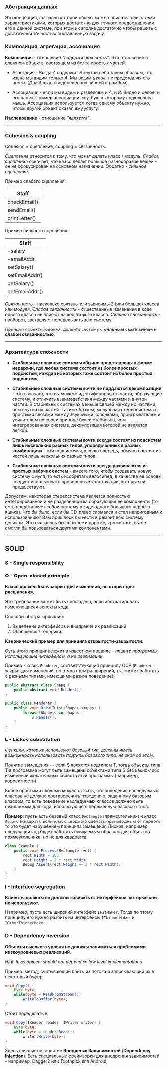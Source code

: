 ### Абстракция данных

Это концепция, согласно которой объект можно описать только теми характеристиками, которых достаточно для точного предоставления его в данной системе, при этом их вполне достаточно чтобы решить с достаточной точностью поставленную задачу.

### Композиция, агрегация, ассоциация

__Композиция__ - отношение _"содержит как часть"_. Это отношение в сложном объекте, состоящем из более простых частей.

* Агрегация - Когда _А_ содержит _B_ внутри себя таким образом, что извне мы видим только _А_. Мы видим _целое_, не представляя его _части_. (Два блока, соединененных линией с ромбом).

* Ассоциация - если мы видим и разделяем и _А_, и _В_. Видно и целое, и его части. Пример ассоциации: ноутбук, к которому подключена мышь. Ассоциация используется, когда одному объекту нужно, чтобы другой объект оказал ему услугу.

__Наследование__ - отношение _"является"_.

-------------
### Cohesion & coupling

Cohesion = сцепление, coupling = связанность.

_Сцепление_ относится к тому, что может делать класс / модуль. _Слабое сцепление_ означает, что класс делает большое разнообразие вещей - он не сфокусирован на основном назначении. Обратно - _сильное сцепление_.

Пример слабого сцепления:

| Staff |
|---|
| checkEmail() |
| sendEmail() |
| printLetter() |

Пример сильного сцепления:

| Staff |
|---|
| -salary |
| -emailAddr |
| setSalary()  |
| setEmailAddr() |
| getSalary()  |
| getEmailAddr() |

_Связанность_ - насколько связаны или зависимы 2 (или больше) класса или модуля. _Слабая связанность_ - существенные изменения в коде одного класса не влияют на код второго класса. _Сильная связанность_ - наоборот, заставляет переделывать всю систему.

_Принцип проектирования_: делайте систему с __сильным сцеплением и слабой связанностью__.

---------------------
### Архитектура сложности

* __Стабильные сложные системы обычно представлены в форме иерархии, где любая система состоит из более простых подсистем, каждая из которых тоже состоит из более простых подсистем__.

* __Стабильные сложные системы почти не поддаются декомпозиции__ - это означает, что вы можете идентифицировать части, образующие систему, и отличить взаимодействия между частями и внутри частей. В стабильных системах меньше связей между их частями, чем внутри их частей. Таким образом, модульная стереосистема с простыми связями между звуковыми колонками, проигрывателем и усилителем по своей природе более стабильна, чем интегрированная система, декомпозиция которой не является легкой.

* __Стабильные сложные системы почти всегда состоят из подсистем лишь нескольких разных типов, упорядоченных в разных комбинациях__ - эти подсистемы, в свою очередь, обычно состоят из частей лишь нескольких разных типов.

* __Стабильные сложные системы почти всегда развиваются из простых рабочих систем__ - вместо того, чтобы создавать новую систему с нуля, то есть изобретать 
велосипед, в качестве ее основы следует использовать проверенные конструкции, которые ей предшествуют.

Допустим, некоторая стереосистема является полностью интегрированной и не разделенной на образующие ее компоненты (то есть представляет собой систему в виде одного большого черного ящика). Что бы было, если бы CD-плеер сломался и стал непригодным к использованию? Вам пришлось бы нести в ремонт всю систему целиком. Это оказалось бы сложнее и дороже, кроме того, вы не смогли бы пользоваться другими компонентами.

---

## SOLID

### S - Single responsibility

### O - Open-closed principle

__Класс должен быть закрыт для изменений, но открыт для расширения.__

Это требование может быть соблюдено, если абстрагировать изменяющиеся аспекты кода.

Способы абстрагирования:

1. Выделение интерфейсов и внедрение их реализаций
2. Обобщения / генерики.

__Канонический пример для принципа открытости-закрытости__:

Суть этого принципа лежит в известном правиле - _пишите программы, использующие интерфейсы, а не реализации_. 

Пример - класс `Renderer`, соответствующий принципу OCP (`Renderer` закрыт для изменений, но открыт для расширений, т.к. может работать с разными типами, имеющими разное поведение):

```csharp
public abstract class Shape {
    public abstract void Render();
}

public class Renderer {
    public void Draw(IList<Shape> shapes) {
        foreach(Shape s in shapes)
            s.Render();
    }
}
```



### L - Liskov substitution

_Функции, которые используют базовый тип, должны иметь возможность использовать подтипы базового типа, не зная об этом_. 

Понятие замещения — если S является подтипом T, тогда объекты типа T в программе могут быть замещены объектами типа S без каких-либо изменений желательных свойств этой программы (например, корректности).

Более простыми словами можно сказать, что поведение наследуемых классов не должно противоречить поведению, заданному базовым классом, то есть поведение наследуемых классов должно быть ожидаемым для кода, использующего переменную базового типа.

__Пример__: пусть есть базовый класс `Rectangle` (прямоугольник) и класс `Square` (квадрат). Если класс квадрата сделать производным от первого, то это будет нарушением принципа замещения Лисков, например, следующий код будет работать ожидаемым образом для объектов прямоугольника, но не для квадратов:

```csharp
class Example {
    public void Process(Rectangle rect) {
        rect.Width = 100;
        rect.Height = 2 * rect.Width;
        Debug.Assert(rect.Height == 2 * rect.Width);
    }
}
```


### I - Interface segregation

__Клиенты должны не должны зависеть от интерфейсов, которые они не используют.__

Например, пусть есть широкий интерфейс `IFatMaker`. Тогда по этому принципу его нужно разбить на интерфейсы `IThinnerMaker` и `IOtherThinnerMaker`. 

### D - Dependency inversion

__Объекты высокого уровня не должны заниматься проблемами низкоуровневых реализаций__.

_High level objects should not depend on low level implementations._

Пример: метод, считывающий байты из потока и записывающий их в некоторый буфер

```java
void Copy() {
    Byte byte;
    while(byte = ReadFromStream())
        WriteToBuffer(byte);
}
```

Стоит переделать в 

```java
void Copy(IReader reader, IWriter writer) {
    Byte byte;
    while(byte = reader.Read())
        writer.Write(byte);
}
```

Здесь появляется понятие  __Внедрения Зависимостей__ (__Dependency Injection__). Есть специальные фреймворки для внедрения зависимостей - например, Dagger2 или Toothpick для Android.
